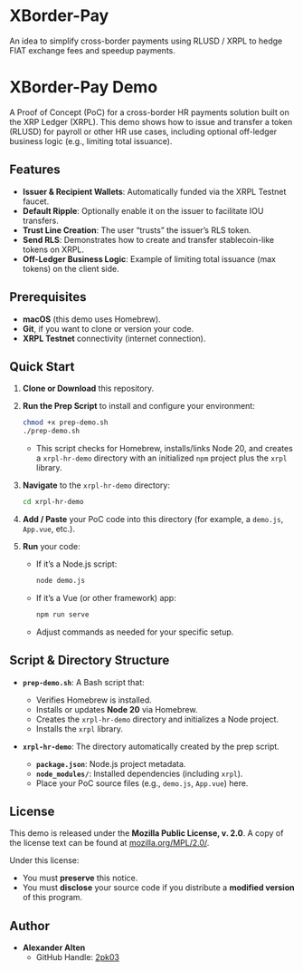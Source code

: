 # XBorder-Pay
An idea to simplify cross-border payments using RLUSD / XRPL to hedge FIAT exchange fees and speedup payments. 

# XBorder-Pay Demo

A Proof of Concept (PoC) for a cross-border HR payments solution built on the XRP Ledger (XRPL). This demo shows how to issue and transfer a token (RLUSD) for payroll or other HR use cases, including optional off-ledger business logic (e.g., limiting total issuance).

## Features

- **Issuer & Recipient Wallets**: Automatically funded via the XRPL Testnet faucet.  
- **Default Ripple**: Optionally enable it on the issuer to facilitate IOU transfers.  
- **Trust Line Creation**: The user “trusts” the issuer’s RLS token.  
- **Send RLS**: Demonstrates how to create and transfer stablecoin-like tokens on XRPL.  
- **Off-Ledger Business Logic**: Example of limiting total issuance (max tokens) on the client side.  

## Prerequisites

- **macOS** (this demo uses Homebrew).  
- **Git**, if you want to clone or version your code.  
- **XRPL Testnet** connectivity (internet connection).

## Quick Start

1. **Clone or Download** this repository.  
2. **Run the Prep Script** to install and configure your environment:  
   ```bash
   chmod +x prep-demo.sh
   ./prep-demo.sh
   ```
   - This script checks for Homebrew, installs/links Node 20, and creates a `xrpl-hr-demo` directory with an initialized `npm` project plus the `xrpl` library.

3. **Navigate** to the `xrpl-hr-demo` directory:
   ```bash
   cd xrpl-hr-demo
   ```
4. **Add / Paste** your PoC code into this directory (for example, a `demo.js`, `App.vue`, etc.).
5. **Run** your code:
   - If it’s a Node.js script:
     ```bash
     node demo.js
     ```
   - If it’s a Vue (or other framework) app:
     ```bash
     npm run serve
     ```
   - Adjust commands as needed for your specific setup.

## Script & Directory Structure

- **`prep-demo.sh`**: A Bash script that:
  - Verifies Homebrew is installed.
  - Installs or updates **Node 20** via Homebrew.
  - Creates the `xrpl-hr-demo` directory and initializes a Node project.
  - Installs the `xrpl` library.

- **`xrpl-hr-demo`**: The directory automatically created by the prep script.  
  - **`package.json`**: Node.js project metadata.  
  - **`node_modules/`**: Installed dependencies (including `xrpl`).  
  - Place your PoC source files (e.g., `demo.js`, `App.vue`) here.

## License

This demo is released under the **Mozilla Public License, v. 2.0**. A copy of the license text can be found at [mozilla.org/MPL/2.0/](https://mozilla.org/MPL/2.0/).  

Under this license:

- You must **preserve** this notice.  
- You must **disclose** your source code if you distribute a **modified version** of this program.  

## Author

- **Alexander Alten**  
  - GitHub Handle: [2pk03](https://github.com/2pk03)  
